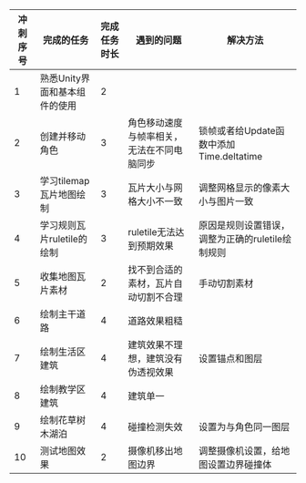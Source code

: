 | 冲刺序号 | 完成的任务                    | 完成任务时长 | 遇到的问题                                 | 解决方法                                         |
| -------- | ----------------------------- | ------------ | ------------------------------------------ | ------------------------------------------------ |
| 1        | 熟悉Unity界面和基本组件的使用 | 2            |                                            |                                                  |
| 2        | 创建并移动角色                | 3            | 角色移动速度与帧率相关，无法在不同电脑同步 | 锁帧或者给Update函数中添加Time.deltatime         |
| 3        | 学习tilemap瓦片地图绘制       | 3            | 瓦片大小与网格大小不一致                   | 调整网格显示的像素大小与图片一致                 |
| 4        | 学习规则瓦片ruletile的绘制    | 3            | ruletile无法达到预期效果                   | 原因是规则设置错误，调整为正确的ruletile绘制规则 |
| 5        | 收集地图瓦片素材              | 2            | 找不到合适的素材，瓦片自动切割不合理       | 手动切割素材                                     |
| 6        | 绘制主干道路                  | 4            | 道路效果粗糙                               |                                                  |
| 7        | 绘制生活区建筑                | 4            | 建筑效果不理想，建筑没有伪透视效果         | 设置锚点和图层                                   |
| 8        | 绘制教学区建筑                | 4            | 建筑单一                                   |                                                  |
| 9        | 绘制花草树木湖泊              | 4            | 碰撞检测失效                               | 设置为与角色同一图层                             |
| 10       | 测试地图效果                  | 2            | 摄像机移出地图边界                         | 调整摄像机设置，给地图设置边界碰撞体             |

